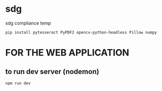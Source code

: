 # sdg
sdg compliance temp

`pip install pytesseract PyPDF2 opencv-python-headless Pillow numpy`

# FOR THE WEB APPLICATION
## to run dev server (nodemon)

```npm run dev```